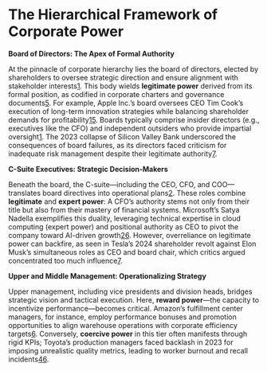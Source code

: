 
The Hierarchical Framework of Corporate Power
==================================================

**Board of Directors: The Apex of Formal Authority**

At the pinnacle of corporate hierarchy lies the board of directors, elected by shareholders to oversee strategic direction and ensure alignment with stakeholder interests[1](https://www.investopedia.com/articles/basics/03/022803.asp). This body wields **legitimate power** derived from its formal position, as codified in corporate charters and governance documents[5](https://fmicorp.com/insights/quarterly-articles/the-power-of-corporate-governance-part-1-of-2). For example, Apple Inc.’s board oversees CEO Tim Cook’s execution of long-term innovation strategies while balancing shareholder demands for profitability[1](https://www.investopedia.com/articles/basics/03/022803.asp)[5](https://fmicorp.com/insights/quarterly-articles/the-power-of-corporate-governance-part-1-of-2). Boards typically comprise insider directors (e.g., executives like the CFO) and independent outsiders who provide impartial oversight[1](https://www.investopedia.com/articles/basics/03/022803.asp). The 2023 collapse of Silicon Valley Bank underscored the consequences of board failures, as its directors faced criticism for inadequate risk management despite their legitimate authority[7](https://www.cambridge.org/core/services/aop-cambridge-core/content/view/6F918ABDEC85B651BBB41026D8E890C5/S1469356921000197a.pdf/how_does_business_power_operate_a_framework_for_its_working_mechanisms.pdf).

**C-Suite Executives: Strategic Decision-Makers**

Beneath the board, the C-suite—including the CEO, CFO, and COO—translates board directives into operational plans[2](https://www.outsourceaccelerator.com/articles/corporate-hierarchy/). These roles combine **legitimate** and **expert power**: A CFO’s authority stems not only from their title but also from their mastery of financial systems. Microsoft’s Satya Nadella exemplifies this duality, leveraging technical expertise in cloud computing (expert power) and positional authority as CEO to pivot the company toward AI-driven growth[2](https://www.outsourceaccelerator.com/articles/corporate-hierarchy/)[6](https://www.indeed.com/hire/c/info/power-dynamics). However, overreliance on legitimate power can backfire, as seen in Tesla’s 2024 shareholder revolt against Elon Musk’s simultaneous roles as CEO and board chair, which critics argued concentrated too much influence[7](https://www.cambridge.org/core/services/aop-cambridge-core/content/view/6F918ABDEC85B651BBB41026D8E890C5/S1469356921000197a.pdf/how_does_business_power_operate_a_framework_for_its_working_mechanisms.pdf).

**Upper and Middle Management: Operationalizing Strategy**

Upper management, including vice presidents and division heads, bridges strategic vision and tactical execution. Here, **reward power**—the capacity to incentivize performance—becomes critical. Amazon’s fulfillment center managers, for instance, employ performance bonuses and promotion opportunities to align warehouse operations with corporate efficiency targets[6](https://www.indeed.com/hire/c/info/power-dynamics). Conversely, **coercive power** in this tier often manifests through rigid KPIs; Toyota’s production managers faced backlash in 2023 for imposing unrealistic quality metrics, leading to worker burnout and recall incidents[4](https://www.revolutionlearning.co.uk/article/5-sources-of-power-in-organisations/)[6](https://www.indeed.com/hire/c/info/power-dynamics).
